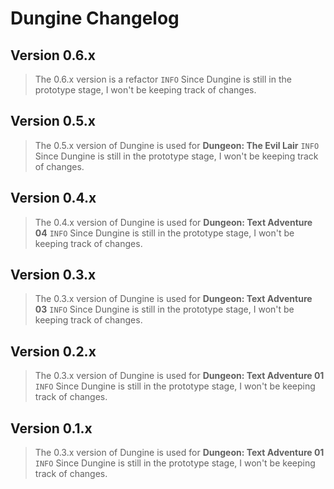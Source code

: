 ﻿# Dungine Changelog

## Version 0.6.x
> The 0.6.x version is a refactor
`INFO` Since Dungine is still in the prototype stage, I won't be keeping track of changes.
## Version 0.5.x
> The 0.5.x version of Dungine is used for **Dungeon: The Evil Lair**
`INFO` Since Dungine is still in the prototype stage, I won't be keeping track of changes.

## Version 0.4.x
> The 0.4.x version of Dungine is used for **Dungeon: Text Adventure 04**
`INFO` Since Dungine is still in the prototype stage, I won't be keeping track of changes.

## Version 0.3.x
> The 0.3.x version of Dungine is used for **Dungeon: Text Adventure 03**
`INFO` Since Dungine is still in the prototype stage, I won't be keeping track of changes.

## Version 0.2.x
> The 0.3.x version of Dungine is used for **Dungeon: Text Adventure 01**
`INFO` Since Dungine is still in the prototype stage, I won't be keeping track of changes.

## Version 0.1.x
> The 0.3.x version of Dungine is used for **Dungeon: Text Adventure 01**
`INFO` Since Dungine is still in the prototype stage, I won't be keeping track of changes.